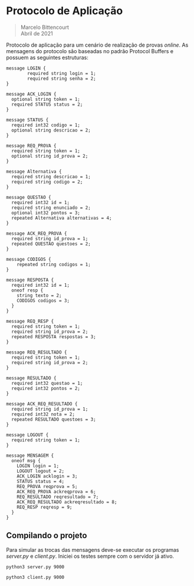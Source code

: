 # Protocolo de Aplicação
> Marcelo Bittencourt <br>
> Abril de 2021

Protocolo de aplicação para um cenário de realização de provas *online*. As mensagens do protocolo
são baseadas no padrão Protocol Buffers e possuem as seguintes estruturas:

```
message LOGIN {
        required string login = 1;
        required string senha = 2;
} 
```
```
message ACK_LOGIN {
  optional string token = 1;
  required STATUS status = 2;
}
```
```
message STATUS {
  required int32 codigo = 1;
  optional string descricao = 2;
}
```
```
message REQ_PROVA {
  required string token = 1;
  optional string id_prova = 2;
}
```
```
message Alternativa {
  required string descricao = 1;
  required string codigo = 2;
}

message QUESTAO {
  required int32 id = 1;
  required string enunciado = 2;
  optional int32 pontos = 3;
  repeated Alternativa alternativas = 4;
}

message ACK_REQ_PROVA {
  required string id_prova = 1;
  repeated QUESTAO questoes = 2;
}
```
```
message CODIGOS {
    repeated string codigos = 1;
}

message RESPOSTA {
  required int32 id = 1;
  oneof resp {
    string texto = 2;
    CODIGOS codigos = 3;
  }
}

message REQ_RESP {
  required string token = 1;
  required string id_prova = 2;
  repeated RESPOSTA respostas = 3;
}
```
```
message REQ_RESULTADO {
  required string token = 1;
  required string id_prova = 2;
}
```
```
message RESULTADO {
  required int32 questao = 1;
  required int32 pontos = 2;
}

message ACK_REQ_RESULTADO {
  required string id_prova = 1;
  required int32 nota = 2;
  repeated RESULTADO questoes = 3;
}
```
```
message LOGOUT {
  required string token = 1;
}
```
```
message MENSAGEM {
  oneof msg {
    LOGIN login = 1;
    LOGOUT logout = 2;
    ACK_LOGIN acklogin = 3;
    STATUS status = 4;
    REQ_PROVA reqprova = 5;
    ACK_REQ_PROVA ackreqprova = 6;
    REQ_RESULTADO reqresultado = 7;
    ACK_REQ_RESULTADO ackreqresultado = 8;
    REQ_RESP reqresp = 9;
  }
}
```

## Compilando o projeto

Para simular as trocas das mensagens deve-se executar os programas *server.py* e *client.py*. Iniciei os testes sempre com o servidor já ativo.

```
python3 server.py 9000
```

```
python3 client.py 9000
```
